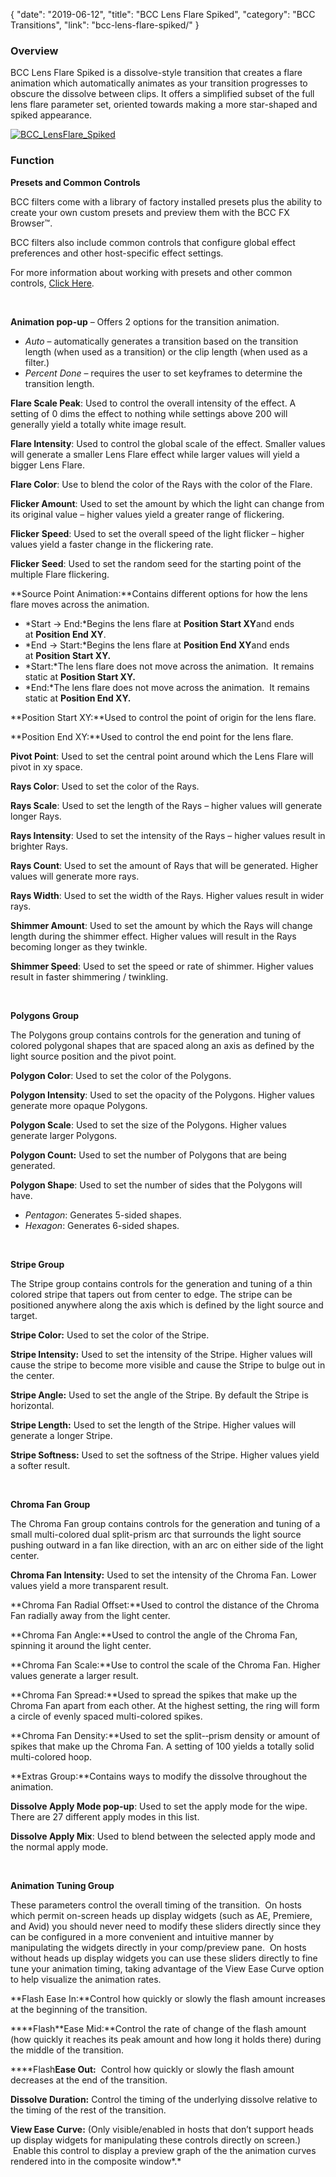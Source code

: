 {
"date": "2019-06-12",
"title": "BCC Lens Flare Spiked",
"category": "BCC Transitions",
"link": "bcc-lens-flare-spiked/"
}

 ### Overview


BCC Lens Flare Spiked is a dissolve-style transition that creates a flare animation which automatically animates as your transition progresses to obscure the dissolve between clips. It offers a simplified subset of the full lens flare parameter set, oriented towards making a more star-shaped and spiked appearance.


[![BCC_LensFlare_Spiked](https://borisfx-com-res.cloudinary.com/image/upload//documentation/continuum/uploads/2013/12/BCC_LensFlare_Spiked.jpg)](https://borisfx-com-res.cloudinary.com/image/upload//documentation/continuum/uploads/2013/12/BCC_LensFlare_Spiked.jpg)


### Function


**Presets and Common Controls**


BCC filters come with a library of factory installed presets plus the ability to create your own custom presets and preview them with the BCC FX Browser™.


BCC filters also include common controls that configure global effect preferences and other host-specific effect settings.


For more information about working with presets and other common controls, [Click Here](/documentation/continuum/bcc-common-controls/).

 


**Animation pop-up** – Offers 2 options for the transition animation.


* *Auto* – automatically generates a transition based on the transition length (when used as a transition) or the clip length (when used as a filter.)
* *Percent Done* – requires the user to set keyframes to determine the transition length.


**Flare Scale Peak**: Used to control the overall intensity of the effect. A setting of 0 dims the effect to nothing while settings above 200 will generally yield a totally white image result.


**Flare Intensity**: Used to control the global scale of the effect. Smaller values will generate a smaller Lens Flare effect while larger values will yield a bigger Lens Flare.


**Flare Color**: Use to blend the color of the Rays with the color of the Flare.


**Flicker Amount**: Used to set the amount by which the light can change from its original value – higher values yield a greater range of flickering.


**Flicker** **Speed**: Used to set the overall speed of the light flicker – higher values yield a faster change in the flickering rate.


**Flicker** **Seed**: Used to set the random seed for the starting point of the multiple Flare flickering.


**Source Point Animation:**Contains different options for how the lens flare moves across the animation.


* *Start -> End:*Begins the lens flare at **Position Start XY**and ends at **Position End XY**.
* *End -> Start:*Begins the lens flare at **Position End XY**and ends at **Position Start XY.**
* *Start:*The lens flare does not move across the animation.  It remains static at **Position Start XY.**
* *End:*The lens flare does not move across the animation.  It remains static at **Position End XY.**


**Position Start XY:**Used to control the point of origin for the lens flare.


**Position End XY:**Used to control the end point for the lens flare.


**Pivot Point**: Used to set the central point around which the Lens Flare will pivot in xy space.


**Rays Color**: Used to set the color of the Rays.


**Rays Scale**: Used to set the length of the Rays – higher values will generate longer Rays.


**Rays Intensity**: Used to set the intensity of the Rays – higher values result in brighter Rays.


**Rays Count**: Used to set the amount of Rays that will be generated. Higher values will generate more rays.


**Rays Width**: Used to set the width of the Rays. Higher values result in wider rays.


**Shimmer Amount**: Used to set the amount by which the Rays will change length during the shimmer effect. Higher values will result in the Rays becoming longer as they twinkle.


**Shimmer Speed**: Used to set the speed or rate of shimmer. Higher values result in faster shimmering / twinkling.


 


**Polygons Group**


The Polygons group contains controls for the generation and tuning of colored polygonal shapes that are spaced along an axis as defined by the light source position and the pivot point.


**Polygon Color**: Used to set the color of the Polygons.


**Polygon Intensity**: Used to set the opacity of the Polygons. Higher values generate more opaque Polygons.


**Polygon Scale**: Used to set the size of the Polygons. Higher values generate larger Polygons.


**Polygon Count:** Used to set the number of Polygons that are being generated.


**Polygon Shape**: Used to set the number of sides that the Polygons will have.


* *Pentagon*: Generates 5-sided shapes.
* *Hexagon*: Generates 6-sided shapes.


 


**Stripe Group**


The Stripe group contains controls for the generation and tuning of a thin colored stripe that tapers out from center to edge. The stripe can be positioned anywhere along the axis which is defined by the light source and target.


**Stripe Color:** Used to set the color of the Stripe.


**Stripe Intensity:** Used to set the intensity of the Stripe. Higher values will cause the stripe to become more visible and cause the Stripe to bulge out in the center.


**Stripe Angle:** Used to set the angle of the Stripe. By default the Stripe is horizontal.


**Stripe Length:** Used to set the length of the Stripe. Higher values will generate a longer Stripe.


**Stripe Softness:** Used to set the softness of the Stripe. Higher values yield a softer result.


 


****Chroma Fan Group****


The Chroma Fan group contains controls for the generation and tuning of a small multi-colored dual split-prism arc that surrounds the light source pushing outward in a fan like direction, with an arc on either side of the light center.


****Chroma Fan Intensity**:** Used to set the intensity of the Chroma Fan. Lower values yield a more transparent result.


**Chroma Fan Radial Offset:**Used to control the distance of the Chroma Fan radially away from the light center.


**Chroma Fan Angle:**Used to control the angle of the Chroma Fan, spinning it around the light center.


**Chroma Fan Scale:**Use to control the scale of the Chroma Fan. Higher values generate a larger result.


**Chroma Fan Spread:**Used to spread the spikes that make up the Chroma Fan apart from each other. At the highest setting, the ring will form a circle of evenly spaced multi-colored spikes.


**Chroma Fan Density:**Used to set the split-­‐prism density or amount of spikes that make up the Chroma Fan. A setting of 100 yields a totally solid multi-colored hoop.


**Extras Group:**Contains ways to modify the dissolve throughout the animation.


**Dissolve Apply Mode pop-up**: Used to set the apply mode for the wipe. There are 27 different apply modes in this list.


**Dissolve Apply Mix**: Used to blend between the selected apply mode and the normal apply mode.


 


**Animation Tuning Group**


These parameters control the overall timing of the transition.  On hosts which permit on-screen heads up display widgets (such as AE, Premiere, and Avid) you should never need to modify these sliders directly since they can be configured in a more convenient and intuitive manner by manipulating the widgets directly in your comp/preview pane.  On hosts without heads up display widgets you can use these sliders directly to fine tune your animation timing, taking advantage of the View Ease Curve option to help visualize the animation rates.


**Flash Ease In:**Control how quickly or slowly the flash amount increases at the beginning of the transition.


****Flash**Ease Mid:**Control the rate of change of the flash amount (how quickly it reaches its peak amount and how long it holds there) during the middle of the transition.


****Flash**Ease Out:**  Control how quickly or slowly the flash amount decreases at the end of the transition.


**Dissolve Duration:** Control the timing of the underlying dissolve relative to the timing of the rest of the transition.


**View Ease Curve:** (Only visible/enabled in hosts that don’t support heads up display widgets for manipulating these controls directly on screen.)  Enable this control to display a preview graph of the the animation curves rendered into in the composite window*.*


